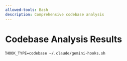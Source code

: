 ```yaml
---
allowed-tools: Bash
description: Comprehensive codebase analysis
---
```


# Codebase Analysis Results

!`HOOK_TYPE=codebase ~/.claude/gemini-hooks.sh`